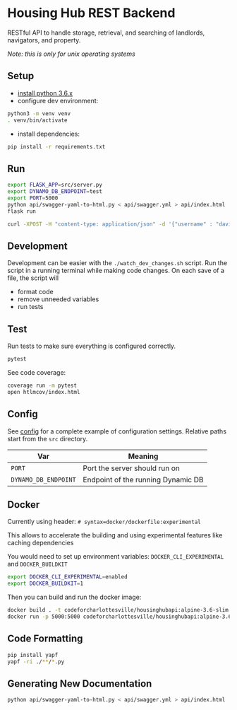 # Housing Hub REST Backend 

RESTful API to handle storage, retrieval, and searching of landlords, navigators, and property.

*Note: this is only for unix operating systems*

## Setup

- [install python 3.6.x](https://realpython.com/installing-python/)
- configure dev environment:

```bash
python3 -m venv venv
. venv/bin/activate
```

- install dependencies:

```bash
pip install -r requirements.txt
```

## Run

```sh
export FLASK_APP=src/server.py
export DYNAMO_DB_ENDPOINT=test
export PORT=5000
python api/swagger-yaml-to-html.py < api/swagger.yml > api/index.html
flask run
```

```bash
curl -XPOST -H "content-type: application/json" -d '{"username" : "david", "password" : "davidrulz"}' http://localhost:5000/navigator
```

## Development

Development can be easier with the `./watch_dev_changes.sh` script. Run the script in a running terminal while making code changes. On each save of a file, the script will 

- format code
- remove unneeded variables
- run tests

## Test

Run tests to make sure everything is configured correctly.
```sh
pytest
```

See code coverage:
```sh
coverage run -m pytest
open htlmcov/index.html
```

## Config

See [config](config.cfg) for a complete example of configuration settings. Relative paths start from the `src` directory.

Var | Meaning
--- | --- |
`PORT` | Port the server should run on
`DYNAMO_DB_ENDPOINT` | Endpoint of the running Dynamic DB

## Docker

Currently using header: `# syntax=docker/dockerfile:experimental`

This allows to  accelerate the building and using experimental features like caching dependencies

You would need to set up environment variables: `DOCKER_CLI_EXPERIMENTAL` and `DOCKER_BUILDKIT` 

```bash
export DOCKER_CLI_EXPERIMENTAL=enabled
export DOCKER_BUILDKIT=1
```

Then you can build and run the docker image:

```bash
docker build . -t codeforcharlottesville/housinghubapi:alpine-3.6-slim
docker run -p 5000:5000 codeforcharlottesville/housinghubapi:alpine-3.6-slim
```

## Code Formatting

```sh
pip install yapf
yapf -ri ./**/*.py
```

## Generating New Documentation

```sh
python api/swagger-yaml-to-html.py < api/swagger.yml > api/index.html
```
